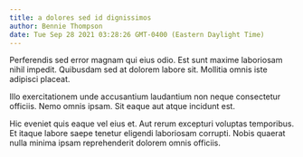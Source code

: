```yaml
---
title: a dolores sed id dignissimos
author: Bennie Thompson
date: Tue Sep 28 2021 03:28:26 GMT-0400 (Eastern Daylight Time)
---
```

Perferendis sed error magnam qui eius odio. Est sunt maxime laboriosam nihil impedit. Quibusdam sed at dolorem labore sit. Mollitia omnis iste adipisci placeat.

 Illo exercitationem unde accusantium laudantium non neque consectetur officiis. Nemo omnis ipsam. Sit eaque aut atque incidunt est.

 Hic eveniet quis eaque vel eius et. Aut rerum excepturi voluptas temporibus. Et itaque labore saepe tenetur eligendi laboriosam corrupti. Nobis quaerat nulla minima ipsam reprehenderit dolorem omnis officiis.